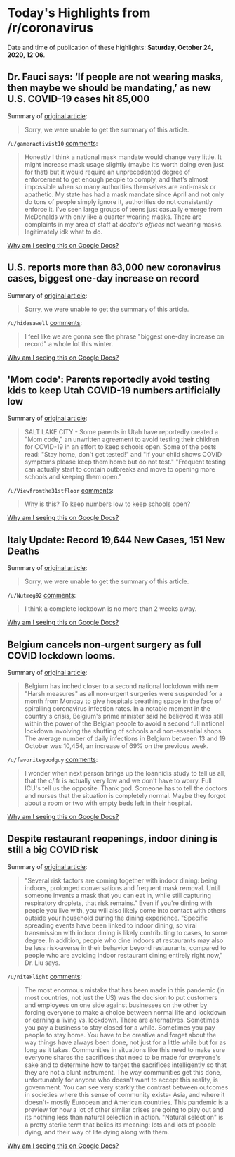 # Today's Highlights from /r/coronavirus

Date and time of publication of these highlights: **Saturday, October 24, 2020, 12:06**.

## Dr. Fauci says: ‘If people are not wearing masks, then maybe we should be mandating,’ as new U.S. COVID-19 cases hit 85,000

Summary of [original article](https://www.marketwatch.com/story/dr-fauci-says-if-people-are-not-wearing-masks-then-maybe-we-should-be-mandating-as-new-us-covid-19-cases-hit-85000-2020-10-24):

> Sorry, we were unable to get the summary of this article.

`/u/gameractivist10` [comments](https://www.reddit.com/r/Coronavirus/comments/jh7d3k/dr_fauci_says_if_people_are_not_wearing_masks/):

> Honestly I think a national mask mandate would change very little. It might increase mask usage slightly (maybe it’s worth doing even just for that) but it would require an unprecedented degree of enforcement to get enough people to comply, and that’s almost impossible when so many authorities themselves are anti-mask or apathetic. My state has had a mask mandate since April and not only do tons of people simply ignore it, authorities do not consistently enforce it. I’ve seen large groups of teens just casually emerge from McDonalds with only like a quarter wearing masks. There are complaints in my area of staff at *doctor’s offices* not wearing masks. legitimately idk what to do.

[Why am I seeing this on Google Docs?](https://docs.google.com/document/d/1Dc6We63vOXIZsc0op-Bt4abqkYjXzOigalQqFxmvvbM/edit?usp=sharing)

## U.S. reports more than 83,000 new coronavirus cases, biggest one-day increase on record

Summary of [original article](https://twitter.com/bnodesk/status/1319774472250032128?s=21):

> Sorry, we were unable to get the summary of this article.

`/u/hidesawell` [comments](https://www.reddit.com/r/Coronavirus/comments/jgxs6y/us_reports_more_than_83000_new_coronavirus_cases/):

> I feel like we are gonna see the phrase "biggest one-day increase on record" a whole lot this winter.

[Why am I seeing this on Google Docs?](https://docs.google.com/document/d/1Dc6We63vOXIZsc0op-Bt4abqkYjXzOigalQqFxmvvbM/edit?usp=sharing)

## 'Mom code': Parents reportedly avoid testing kids to keep Utah COVID-19 numbers artificially low

Summary of [original article](https://abc7chicago.com/7300548/?ex_cid=TA_WLS_FB&utm_campaign=trueAnthem%3A%20Trending%20Content&utm_medium=trueAnthem&utm_source=facebook&fbclid=IwAR1J4yR1buOuoWiDBWuLGlxXk1wexiyXvjExPBkM0Ftl_si-VaFWlnK_GiA):

> SALT LAKE CITY - Some parents in Utah have reportedly created a "Mom code," an unwritten agreement to avoid testing their children for COVID-19 in an effort to keep schools open. Some of the posts read: "Stay home, don't get tested!" and "If your child shows COVID symptoms please keep them home but do not test." "Frequent testing can actually start to contain outbreaks and move to opening more schools and keeping them open."

`/u/Viewfromthe31stfloor` [comments](https://www.reddit.com/r/Coronavirus/comments/jhauh5/mom_code_parents_reportedly_avoid_testing_kids_to/):

> Why is this? To keep numbers low to keep schools open?

[Why am I seeing this on Google Docs?](https://docs.google.com/document/d/1Dc6We63vOXIZsc0op-Bt4abqkYjXzOigalQqFxmvvbM/edit?usp=sharing)

## Italy Update: Record 19,644 New Cases, 151 New Deaths

Summary of [original article](https://twitter.com/BNODesk/status/1320025694760558593):

> Sorry, we were unable to get the summary of this article.

`/u/Nutmeg92` [comments](https://www.reddit.com/r/Coronavirus/comments/jhbo10/italy_update_record_19644_new_cases_151_new_deaths/):

> I think a complete lockdown is no more than 2 weeks away.

[Why am I seeing this on Google Docs?](https://docs.google.com/document/d/1Dc6We63vOXIZsc0op-Bt4abqkYjXzOigalQqFxmvvbM/edit?usp=sharing)

## Belgium cancels non-urgent surgery as full COVID lockdown looms.

Summary of [original article](https://www.theguardian.com/world/2020/oct/23/belgium-cancels-non-urgent-surgery-as-full-covid-lockdown-looms):

> Belgium has inched closer to a second national lockdown with new "Harsh measures" as all non-urgent surgeries were suspended for a month from Monday to give hospitals breathing space in the face of spiralling coronavirus infection rates. In a notable moment in the country's crisis, Belgium's prime minister said he believed it was still within the power of the Belgian people to avoid a second full national lockdown involving the shutting of schools and non-essential shops. The average number of daily infections in Belgium between 13 and 19 October was 10,454, an increase of 69% on the previous week.

`/u/favoritegoodguy` [comments](https://www.reddit.com/r/Coronavirus/comments/jh5n4s/belgium_cancels_nonurgent_surgery_as_full_covid/):

> I wonder when next person brings up the Ioannidis study to tell us all, that the c/ifr is actually very low and we don't have to worry. Full ICU's tell us the opposite.
> Thank god. Someone has to tell the doctors and nurses that the situation is completely normal. Maybe they forgot about a room or two with empty beds left in their hospital.

[Why am I seeing this on Google Docs?](https://docs.google.com/document/d/1Dc6We63vOXIZsc0op-Bt4abqkYjXzOigalQqFxmvvbM/edit?usp=sharing)

## Despite restaurant reopenings, indoor dining is still a big COVID risk

Summary of [original article](https://www.cnet.com/health/is-it-safe-to-eat-at-indoor-restaurants-during-covid-19-what-you-need-to-know/):

> "Several risk factors are coming together with indoor dining: being indoors, prolonged conversations and frequent mask removal. Until someone invents a mask that you can eat in, while still capturing respiratory droplets, that risk remains." Even if you're dining with people you live with, you will also likely come into contact with others outside your household during the dining experience. "Specific spreading events have been linked to indoor dining, so viral transmission with indoor dining is likely contributing to cases, to some degree. In addition, people who dine indoors at restaurants may also be less risk-averse in their behavior beyond restaurants, compared to people who are avoiding indoor restaurant dining entirely right now," Dr. Liu says.

`/u/niteFlight` [comments](https://www.reddit.com/r/Coronavirus/comments/jhassm/despite_restaurant_reopenings_indoor_dining_is/):

> The most enormous mistake that has been made in this pandemic (in most countries, not just the US) was the decision to put customers and employees on one side against businesses on the other by forcing everyone to make a choice between normal life and lockdown or earning a living vs. lockdown. There are alternatives. Sometimes you pay a business to stay closed for a while. Sometimes you pay people to stay home. You have to be creative and forget about the way things have always been done, not just for a little while but for as long as it takes. Communities in situations like this need to make sure everyone shares the sacrifices that need to be made for everyone's sake and to determine how to target the sacrifices intelligently so that they are not a blunt instrument. The way communities get this done, unfortunately for anyone who doesn't want to accept this reality, is government. You can see very starkly the contrast between outcomes in societies where this sense of community exists- Asia, and where it doesn't- mostly European and American countries. This pandemic is a preview for how a lot of other similar crises are going to play out and its nothing less than natural selection in action. "Natural selection" is a pretty sterile term that belies its meaning: lots and lots of people dying, and their way of life dying along with them.

[Why am I seeing this on Google Docs?](https://docs.google.com/document/d/1Dc6We63vOXIZsc0op-Bt4abqkYjXzOigalQqFxmvvbM/edit?usp=sharing)

